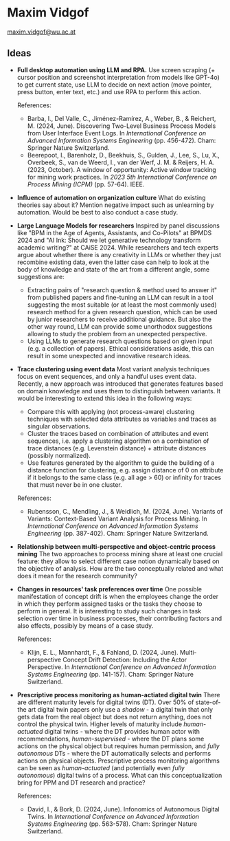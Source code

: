 # Maxim Vidgof
[maxim.vidgof@wu.ac.at](mailto:maxim.vidgof@wu.ac.at)

## Ideas

- **Full desktop automation using LLM and RPA.**
    Use screen scraping (+ cursor position and screenshot interpretation from models like GPT-4o) to get current state, use LLM to decide on next action (move pointer, press button, enter text, etc.) and use RPA to perform this action.

  References: 
    - Barba, I., Del Valle, C., Jiménez-Ramírez, A., Weber, B., & Reichert, M. (2024, June). Discovering Two-Level Business Process Models from User Interface Event Logs. In *International Conference on Advanced Information Systems Engineering* (pp. 456-472). Cham: Springer Nature Switzerland.
    - Beerepoot, I., Barenholz, D., Beekhuis, S., Gulden, J., Lee, S., Lu, X., Overbeek, S., van de Weerd, I., van der Werf, J. M. & Reijers, H. A. (2023, October). A window of opportunity: Active window tracking for mining work practices. In *2023 5th International Conference on Process Mining (ICPM)* (pp. 57-64). IEEE.
- **Influence of automation on organization culture**
    What do existing theories say about it? Mention negative impact such as unlearning by automation. Would be best to also conduct a case study.
- **Large Language Models for researchers**
    Inspired by panel discussions like "BPM in the Age of Agents, Assistants, and Co-Pilots" at BPMDS 2024 and "AI Ink: Should we let generative technology transform academic writing?" at CAiSE 2024. While researchers and tech experts argue about whether there is any creativity in LLMs or whether they just recombine existing data, even the latter case can help to look at the body of knowledge and state of the art from a different angle, some suggestions are:
    - Extracting pairs of "research question & method used to answer it" from published papers and fine-tuning an LLM can result in a tool suggesting the most suitable (or at least the most commonly used) research method for a given research question, which can be used by junior researchers to receive additional guidance. But also the other way round, LLM can provide some unorthodox suggestions allowing to study the problem from an unexpected perspective.
    - Using LLMs to generate research questions based on given input (e.g. a collection of papers). Ethical considerations aside, this can result in some unexpected and innovative research ideas.
- **Trace clustering using event data**
    Most variant analysis techniques focus on event sequences, and only a handful uses event data. Recently, a new approach was introduced that generates features based on domain knowledge and uses them to distinguish between variants. It would be interesting to extend this idea in the following ways:
    - Compare this with applying (not process-aware) clustering techniques with selected data attributes as variables and traces as singular observations.
    - Cluster the traces based on combination of attributes and event sequences, i.e. apply a clustering algorithm on a combination of trace distances (e.g. Levenstein distance) + attribute distances (possibly normalized).
    - Use features generated by the algorithm to guide the building of a distance function for clustering, e.g. assign distance of 0 on attribute if it belongs to the same class (e.g. all age > 60) or infinity for traces that must never be in one cluster.
    
  References:
    - Rubensson, C., Mendling, J., & Weidlich, M. (2024, June). Variants of Variants: Context-Based Variant Analysis for Process Mining. In *International Conference on Advanced Information Systems Engineering* (pp. 387-402). Cham: Springer Nature Switzerland.
- **Relationship between multi-perspective and object-centric process mining**
    The two approaches to process mining share at least one crucial feature: they allow to select different case notion dynamically based on the objective of analysis. How are the two conceptually related and what does it mean for the research community?
- **Changes in resources' task preferences over time**
    One possible manifestation of concept drift is when the employees change the order in which they perform assigned tasks or the tasks they choose to perform in general. It is interesting to study such changes in task selection over time in business processes, their contributing factors and also effects, possibly by means of a case study.

  References:
    - Klijn, E. L., Mannhardt, F., & Fahland, D. (2024, June). Multi-perspective Concept Drift Detection: Including the Actor Perspective. In *International Conference on Advanced Information Systems Engineering* (pp. 141-157). Cham: Springer Nature Switzerland.
- **Prescriptive process monitoring as human-actiated digital twin**
    There are different maturity levels for digital twins (DT). Over 50% of state-of-the art digital twin papers only use a *shadow* - a digital twin that only gets data from the real object but does not return anything, does not control the physical twin. Higher levels of maturity include *human-actuated* digital twins - where the DT provides human actor with recommendations, *human-supervised* - where the DT plans some actions on the physical object but requires human permission, and *fully autonomous* DTs - where the DT automatically selects and performs actions on physical objects. Prescriptive process monitoring algorithms can be seen as *human-actuated* (and potentially even *fully autonomous*) digital twins of a process. What can this conceptualization bring for PPM and DT research and practice?

  References:
    - David, I., & Bork, D. (2024, June). Infonomics of Autonomous Digital Twins. In *International Conference on Advanced Information Systems Engineering* (pp. 563-578). Cham: Springer Nature Switzerland.
